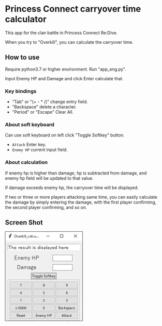 # Princess Connect carryover time calculator

This app for the clan battle in Princess Connect Re:Dive.

When you try to "Overkill", you can calculate the carryover time.

## How to use

Require python3.7 or higher environment.
Run "app_eng.py".

Input Enemy HP and Damage and click Enter calculate that.

### Key bindings

- "Tab" or "(+ - * /)" change entry field.
- "Backspace" delete a character.
- "Period" or "Escape" Clear All.

### About soft keyboard

Can use soft keyboard on left click "Toggle Softkey" button.

- `Attack` Enter key.
- `Enemy HP` current input field.

### About calculation

If enemy hp is higher than damage, hp is subtracted from damage, and enemy hp field will be updated to that value.

If damage exceeds enemy hp, the carryover time will be displayed.

If two or three or more players attacking same time, you can easily calculate the damage by simply entering the damage, with the first player confirming, the second player confirming, and so on.

## Screen Shot

![Screen Shot](ss_eng.png)
